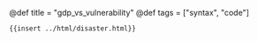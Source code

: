 
@def title = "gdp_vs_vulnerability"
@def tags = ["syntax", "code"]

~~~
{{insert ../html/disaster.html}}
~~~
